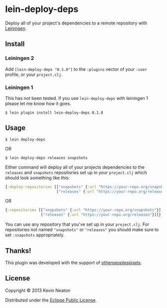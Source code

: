 # lein-deploy-deps

Deploy all of your project's dependencies to a remote repository with
[Leiningen][0].

## Install

### Leiningen 2

Add `[lein-deploy-deps "0.1.0"]` to the `:plugins` vector of your
`:user` profile, or your `project.clj`.

### Leiningen 1

This has not been tested. If you use `lein-deploy-deps` with leiningen 1 please
let me know how it goes.


    $ lein plugin install lein-deploy-deps 0.1.0

## Usage

    $ lein deploy-deps

OR

    $ lein deploy-deps releases snapshots

Either command will deploy all of your projects dependencies to the `releases`
and `snapshots` repositories set up in your `project.clj` which should look
something like this:

```clojure
{:deploy-repositories [["snapshots" {:url "https://your-repo.org/snapshots"}]
                       ["releases" {:url "https://your-repo.org/releases"}]]}
```

OR

```clojure
{:repositories [["snapshots" {:url "https://your-repo.org/snapshots"}]
                ["releases" {:url "https://your-repo.org/releases"}]]}
```

You can use any repository that you've set up in your `project.clj`. For
repositories not named `"snapshots"` or `"releases"` you should make sure to set
`:snapshots` appropriately.

## Thanks!

This plugin was developed with the support of [otherpeoplespixels][1].

## License

Copyright © 2013 Kevin Neaton

Distributed under the [Eclipse Public License][2].

[0]: https://github.com/technomancy/leiningen
[1]: http://www.otherpeoplespixels.com
[2]: http://www.eclipse.org/legal/epl-v10.html
